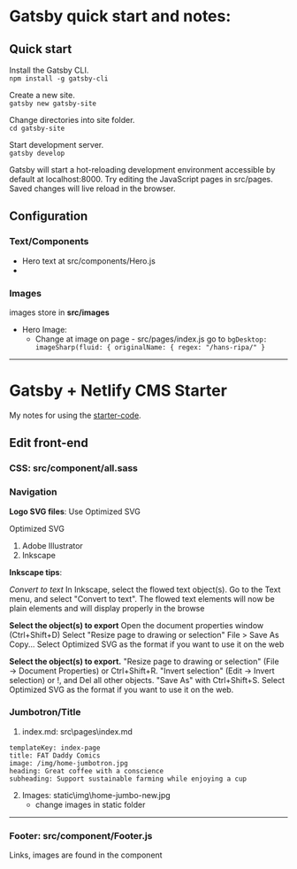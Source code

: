 # Gatsby quick start and notes:

## Quick start

Install the Gatsby CLI.\
`npm install -g gatsby-cli`

Create a new site.\
`gatsby new gatsby-site`

Change directories into site folder.\
`cd gatsby-site`

Start development server.\
`gatsby develop`

Gatsby will start a hot-reloading development environment accessible by default at localhost:8000.
Try editing the JavaScript pages in src/pages. Saved changes will live reload in the browser.

## Configuration

### Text/Components

* Hero text at src/components/Hero.js
* 


### Images
images store in **src/images**

* Hero Image:
  * Change at image on page - src/pages/index.js go to `bgDesktop: imageSharp(fluid: { originalName: { regex: "/hans-ripa/" } `

<hr>

# Gatsby + Netlify CMS Starter
My notes for using the [starter-code](https://github.com/netlify-templates/gatsby-starter-netlify-cms).  

## Edit front-end

### CSS: src/component/all.sass

### Navigation
**Logo SVG files**: Use Optimized SVG

Optimized SVG
1. Adobe Illustrator
2. Inkscape

**Inkscape tips**:

*Convert to text*
In Inkscape, select the flowed text object(s). Go to the Text menu, and select "Convert to text".
The flowed text elements will now be plain <text> elements and will display properly in the browse


**Select the object(s) to export**
Open the document properties window (Ctrl+Shift+D)
Select "Resize page to drawing or selection"
File > Save As Copy...
Select Optimized SVG as the format if you want to use it on the web


**Select the object(s) to export.**
"Resize page to drawing or selection" (File → Document Properties) or Ctrl+Shift+R.
"Invert selection" (Edit → Invert selection) or !, and Del all other objects.
"Save As" with Ctrl+Shift+S.
Select Optimized SVG as the format if you want to use it on the web.


### Jumbotron/Title

1. index.md: src\pages\index.md

```
templateKey: index-page
title: FAT Daddy Comics
image: /img/home-jumbotron.jpg
heading: Great coffee with a conscience
subheading: Support sustainable farming while enjoying a cup
```

2. Images: static\img\home-jumbo-new.jpg
    * change images in static folder



<hr>

### Footer: src/component/Footer.js
Links, images are found in the component
